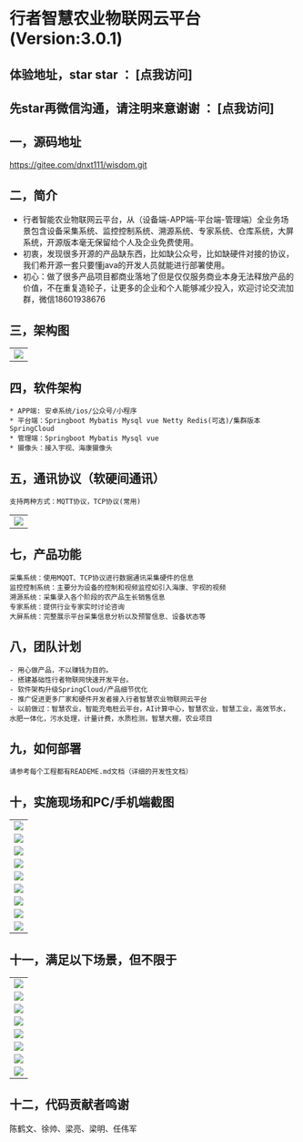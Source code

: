 # 行者智慧农业物联网云平台(Version:3.0.1)
## 体验地址，star star ： [点我访问]
## 先star再微信沟通，请注明来意谢谢 ： [点我访问]


## 一，源码地址  
https://gitee.com/dnxt111/wisdom.git
 
## 二，简介
* 行者智能农业物联网云平台，从（设备端-APP端-平台端-管理端）全业务场景包含设备采集系统、监控控制系统、溯源系统、专家系统、仓库系统，大屏系统，开源版本毫无保留给个人及企业免费使用。
* 初衷，发现很多开源的产品缺东西，比如缺公众号，比如缺硬件对接的协议，我们希开源一套只要懂java的开发人员就能进行部署使用。
* 初心：做了很多产品项目都商业落地了但是仅仅服务商业本身无法释放产品的价值，不在重复造轮子，让更多的企业和个人能够减少投入，欢迎讨论交流加群，微信18601938676
## 三，架构图
<table>
    <tr>
        <td><img src="http://shenqihezi.nxptdn.com/wisdom/design/智慧农业原理图.jpg"/></td>
    </tr>
</table>

## 四，软件架构
```
* APP端: 安卓系统/ios/公众号/小程序
* 平台端：Springboot Mybatis Mysql vue Netty Redis(可选)/集群版本SpringCloud
* 管理端：Springboot Mybatis Mysql vue
* 摄像头：接入宇视、海康摄像头
```
## 五，通讯协议（软硬间通讯）
```
支持两种方式：MQTT协议，TCP协议(常用)
```
<table>
    <tr>
        <td><img src="http://shenqihezi.nxptdn.com/wisdom/case/通讯协议示例.jpg"/></td>
    </tr>
</table>

## 七，产品功能
```
采集系统：使用MQQT、TCP协议进行数据通讯采集硬件的信息
监控控制系统：主要分为设备的控制和视频监控如引入海康、宇视的视频
溯源系统：采集录入各个阶段的农产品生长销售信息
专家系统：提供行业专家实时讨论咨询
大屏系统：完整展示平台采集信息分析以及预警信息、设备状态等
```
## 八，团队计划
```
- 用心做产品，不以赚钱为目的。
- 搭建基础性行者物联网快速开发平台。
- 软件架构升级SpringCloud/产品细节优化
- 推广促进更多厂家和硬件开发者接入行者智慧农业物联网云平台
- 以前做过：智慧农业，智能充电桩云平台，AI计算中心，智慧农业，智慧工业，高效节水，水肥一体化，污水处理，计量计费，水质检测，智慧大棚，农业项目
```
## 九，如何部署
```
请参考每个工程都有READEME.md文档（详细的开发性文档）
```
## 十，实施现场和PC/手机端截图
<table>
    <tr>
        <td><img src="http://shenqihezi.nxptdn.com/wisdom/case/贺兰县落地现场1.jpg"/></td>
    </tr>
    <tr>
        <td><img src="http://shenqihezi.nxptdn.com/wisdom/case/贺兰县现场2.jpg"/></td>
    </tr>
    <tr>
        <td><img src="http://shenqihezi.nxptdn.com/wisdom/design/案例.jpg"/></td>
    </tr>
    <tr>
        <td><img src="http://shenqihezi.nxptdn.com/wisdom/computer/首页.png"/></td>
    </tr>
    <tr>
        <td><img src="http://shenqihezi.nxptdn.com/wisdom/mobile/首页.png"/></td>
    </tr>
    <tr>
         <td><img src="http://shenqihezi.nxptdn.com/wisdom/mobile/视频tab.png"/></td>
    </tr>
    <tr>
        <td><img src="http://shenqihezi.nxptdn.com/wisdom/mobile/控制器设置（智能控制）.png"/></td>
    </tr>
    <tr>
        <td><img src="http://shenqihezi.nxptdn.com/wisdom/mobile/控制器设置（循环定时）.png"/></td>
    </tr>
    <tr>
        <td><img src="http://shenqihezi.nxptdn.com/wisdom/mobile/控制器设置.png"/></td>
    </tr>
</table>

## 十一，满足以下场景，但不限于
<table>
    <tr>
        <td><img src="http://shenqihezi.nxptdn.com/wisdom/design/视频与控制系统.jpg"/></td>
    </tr>
    <tr>
        <td><img src="http://shenqihezi.nxptdn.com/wisdom/design/智慧农业控制.jpg"/></td>
    </tr>
     <tr>
        <td><img src="http://shenqihezi.nxptdn.com/wisdom/design/智慧农业视频监控.jpg"/></td>
    </tr>
    <tr>
        <td><img src="http://shenqihezi.nxptdn.com/wisdom/design/水肥一体联动系统.jpg"/></td>
    </tr>
     <tr>
        <td><img src="http://shenqihezi.nxptdn.com/wisdom/design/大棚卷帘系统.jpg"/></td>
    </tr>
    <tr>
        <td><img src="http://shenqihezi.nxptdn.com/wisdom/design/大屏.jpg"/></td>
    </tr>
    <tr>
        <td><img src="http://shenqihezi.nxptdn.com/wisdom/design/溯源系统.jpg"/></td>
    </tr>
    <tr>
        <td><img src="http://shenqihezi.nxptdn.com/wisdom/design/专家问答系统.jpg"/></td>
    </tr>
     
</table>



## 十二，代码贡献者鸣谢
陈鹤文、徐帅、梁亮、梁明、任伟军
